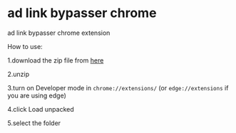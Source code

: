 # ad link bypasser chrome
ad link bypasser chrome extension

How to use:

1.download the zip file from [here](https://github.com/62-72-6F-6E-79-61/ad-link-bypasser-chrome/archive/refs/heads/main.zip)

2.unzip

3.turn on Developer mode in `chrome://extensions/` (or `edge://extensions` if you are using edge)

4.click Load unpacked

5.select the folder
